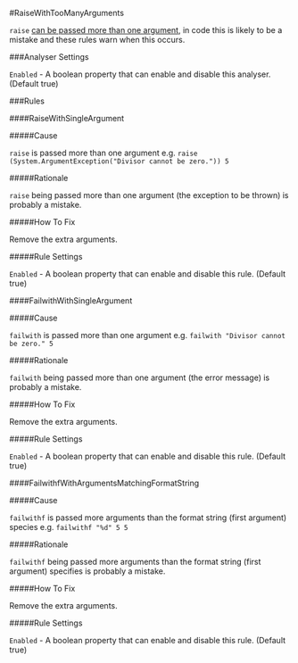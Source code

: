 #RaiseWithTooManyArguments

`raise` [can be passed more than one argument](http://visualfsharp.codeplex.com/workitem/41), in code this is likely to be a mistake and these rules warn when this occurs.

###Analyser Settings

`Enabled` - A boolean property that can enable and disable this analyser. (Default true)

###Rules

####RaiseWithSingleArgument

#####Cause

`raise` is passed more than one argument e.g. `raise (System.ArgumentException("Divisor cannot be zero.")) 5`

#####Rationale

`raise` being passed more than one argument (the exception to be thrown) is probably a mistake.

#####How To Fix

Remove the extra arguments.

#####Rule Settings

`Enabled` - A boolean property that can enable and disable this rule. (Default true)

####FailwithWithSingleArgument

#####Cause

`failwith` is passed more than one argument e.g. `failwith "Divisor cannot be zero." 5`

#####Rationale

`failwith` being passed more than one argument (the error message) is probably a mistake.

#####How To Fix

Remove the extra arguments.

#####Rule Settings

`Enabled` - A boolean property that can enable and disable this rule. (Default true)

####FailwithfWithArgumentsMatchingFormatString

#####Cause

`failwithf` is passed more arguments than the format string (first argument) species e.g. `failwithf "%d" 5 5`

#####Rationale

`failwithf` being passed more arguments than the format string (first argument) specifies is probably a mistake.

#####How To Fix

Remove the extra arguments.

#####Rule Settings

`Enabled` - A boolean property that can enable and disable this rule. (Default true)